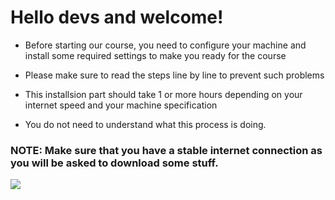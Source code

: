 # Hello devs and welcome!

- Before starting our course, you need to configure your machine and install some required settings to make you ready for the course

- Please make sure to read the steps line by line to prevent such problems

- This installsion part should take 1 or more hours depending on your internet speed and your machine specification

- You do not need to understand what this process is doing.

<h3> NOTE: Make sure that you have a stable internet connection as you will be asked to download some stuff. </h3>


<a href=part1.md>![](https://www.pngkit.com/png/full/329-3295480_get-started-managing-your-savings-get-started-button.png) </a>

